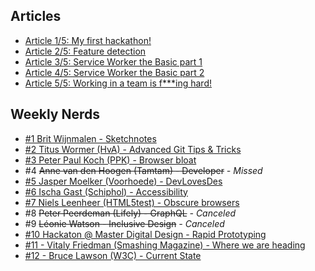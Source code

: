 ## Articles

- [Article 1/5: My first hackathon!](./articles/article-1.md)
- [Article 2/5: Feature detection](./articles/article-2.md)
- [Article 3/5: Service Worker the Basic part 1](./articles/article-3.md)
- [Article 4/5: Service Worker the Basic part 2](./articles/article-4.md)
- [Article 5/5: Working in a team is f\*\*\*ing hard!](./articles/article-5.md)

## Weekly Nerds

- [#1 Brit Wijnmalen - Sketchnotes](./weekly-nerds/week-1.md)
- [#2 Titus Wormer (HvA) - Advanced Git Tips & Tricks](./weekly-nerds/week-2.md)
- [#3 Peter Paul Koch (PPK) - Browser bloat](./weekly-nerds/week-3.md)
- #4 ~~Anne van den Hoogen (Tamtam) - Developer~~ _- Missed_
- [#5 Jasper Moelker (Voorhoede) - DevLovesDes](./weekly-nerds/week-5.md)
- [#6 Ischa Gast (Schiphol) - Accessibility](./weekly-nerds/week-6.md)
- [#7 Niels Leenheer (HTML5test) - Obscure browsers](./weekly-nerds/week-7.md)
- #8 ~~Peter Peerdeman (Lifely) - GraphQL~~ _- Canceled_
- #9 ~~Léonie Watson - Inclusive Design~~ _- Canceled_
- [#10 Hackaton @ Master Digital Design - Rapid Prototyping](./articles/article-1.md)
- [#11 - Vitaly Friedman (Smashing Magazine) - Where we are heading](./weekly-nerds/week-11.md)
- [#12 - Bruce Lawson (W3C) - Current State](./weekly-nerds/week-12.md)
